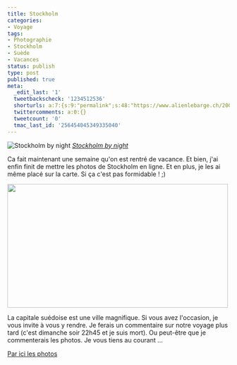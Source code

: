 ```yaml
---
title: Stockholm
categories:
- Voyage
tags:
- Photographie
- Stockholm
- Suède
- Vacances
status: publish
type: post
published: true
meta:
  _edit_last: '1'
  tweetbackscheck: '1234512536'
  shorturls: a:7:{s:9:"permalink";s:48:"https://www.alienlebarge.ch/2008/11/09/stockholm/";s:7:"tinyurl";s:25:"https://tinyurl.com/c548dq";s:4:"isgd";s:17:"https://is.gd/ikgT";s:5:"bitly";s:18:"https://bit.ly/vGdL";s:5:"snipr";s:22:"https://snipr.com/b9xr1";s:5:"snurl";s:22:"https://snurl.com/b9xr1";s:7:"snipurl";s:24:"https://snipurl.com/b9xr1";}
  twittercomments: a:0:{}
  tweetcount: '0'
  tmac_last_id: '256454045349335040'
---
```

<img src="https://farm4.static.flickr.com/3223/3012892550_94e6c820eb.jpg" alt="Stockholm by night" />
<em><a title="photo sharing" href="https://www.flickr.com/photos/alienlebarge/3012892550/">Stockholm by night</a></em>

Ca fait maintenant une semaine qu'on est rentré de vacance. Et bien, j'ai enfin finit de mettre les photos de Stockholm en ligne. Et en plus, je les ai même placé sur la carte. Si ça c'est pas formidable ! ;)

<!--more-->

<img class="alignnone size-medium wp-image-758" title="La carte" src="https://dlgjp9x71cipk.cloudfront.net/2008/11/stockholmflickmap.png" alt="" width="500" height="281" />

La capitale suédoise est une ville magnifique. Si vous avez l'occasion, je vous invite à vous y rendre. Je ferais un commentaire sur notre voyage plus tard (c'est dimanche soir 22h45 et je suis mort). Ou peut-être que je commenterais les photos. Je vous tiens au courant ...

<a title="Les photos de Stockholm sur Flickr" href="https://www.flickr.com/gp/49665969@N00/Yz2UUG">Par ici les photos</a>
